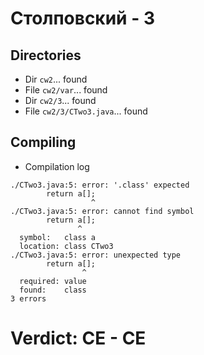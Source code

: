 # Столповский - 3
## Directories
- Dir `cw2`... found
- File `cw2/var`... found
- Dir `cw2/3`... found
- File `cw2/3/CTwo3.java`... found
## Compiling
- Compilation log
```
./CTwo3.java:5: error: '.class' expected
        return a[];
                  ^
./CTwo3.java:5: error: cannot find symbol
        return a[];
               ^
  symbol:   class a
  location: class CTwo3
./CTwo3.java:5: error: unexpected type
        return a[];
                ^
  required: value
  found:    class
3 errors

```
# Verdict: **CE** - CE
